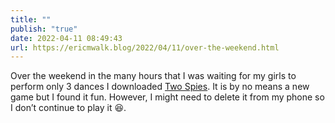```yaml
---
title: ""
publish: "true"
date: 2022-04-11 08:49:43
url: https://ericmwalk.blog/2022/04/11/over-the-weekend.html
---
```

Over the weekend in the many hours that I was waiting for my girls to perform only 3 dances I downloaded [Two Spies](https://playspies.com/). It is by no means a new game but I found it fun. However, I might need to delete it from my phone so I don’t continue to play it 😆.